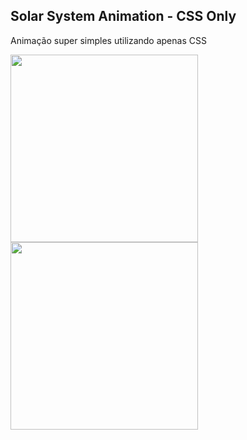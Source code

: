 Solar System Animation - CSS Only
-------

Animação super simples utilizando apenas CSS

<img src="https://media3.giphy.com/media/RuAfbvHRqTRJvfQo9a/giphy.gif" width="300" height="300"/>
<img src="https://media3.giphy.com/media/NXoM0NUlRkfp5w3i7x/giphy.gif" width="300" height="300"/>
